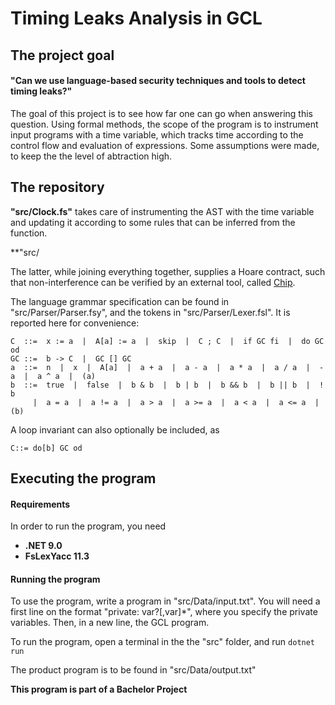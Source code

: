# Timing Leaks Analysis in GCL

## The project goal

#### "Can we use language-based security techniques and tools to detect timing leaks?"

The goal of this project is to see how far one can go when answering this question. Using formal methods, the scope of the program is to instrument input programs with a time variable, which tracks time according to the control flow and evaluation of expressions. Some assumptions were made, to keep the the level of abtraction high.

## The repository

**"src/Clock.fs"** takes care of instrumenting the AST with the time variable and updating it according to some rules that can be inferred from the function.

\*\*"src/

The latter, while joining everything together, supplies a Hoare contract, such that non-interference can be verified by an external tool, called [Chip](https://team-checkr.github.io/chip).

The language grammar specification can be found in "src/Parser/Parser.fsy", and the tokens in "src/Parser/Lexer.fsl". It is reported here for convenience:

```
C  ::=  x := a  |  A[a] := a  |  skip  |  C ; C  |  if GC fi  |  do GC od
GC ::=  b -> C  |  GC [] GC
a  ::=  n  |  x  |  A[a]  |  a + a  |  a - a  |  a * a  |  a / a  |  - a  |  a ^ a  |  (a)
b  ::=  true  |  false  |  b & b  |  b | b  |  b && b  |  b || b  |  ! b
     |  a = a  |  a != a  |  a > a  |  a >= a  |  a < a  |  a <= a  |  (b)
```

A loop invariant can also optionally be included, as

```
C::= do[b] GC od
```

## Executing the program

#### Requirements

In order to run the program, you need

- **.NET 9.0**
- **FsLexYacc 11.3**

#### Running the program

To use the program, write a program in "src/Data/input.txt". You will need a first line on the format "private: var?[,var]\*", where you specify the private variables. Then, in a new line, the GCL program.

To run the program, open a terminal in the the "src" folder, and run
`dotnet run`

The product program is to be found in "src/Data/output.txt"

**This program is part of a Bachelor Project**
